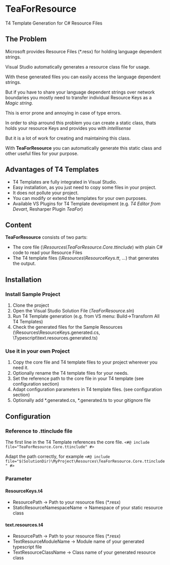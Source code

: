 # TeaForResource
T4 Template Generation for C# Resource Files

## The Problem

Microsoft provides Resource Files (*.resx) for holding language dependent strings.

Visual Studio automatically generates a resource class file for usage.

With these generated files you can easily access the language dependent strings.

But if you have to share your language dependent strings over network boundaries
you mostly need to transfer individual Resource Keys as a *Magic string*.

This is error prone and annoying in case of type errors.

In order to ship arround this problem you can create a static class,
thats holds your resource Keys and provides you with *intellisense*

But it is a lot of work for creating and maintaining this class.

With **TeaForResource** you can automatically generate this static class
and other useful files for your purpose.

## Advantages of T4 Templates
- T4 Templates are fully integrated in Visual Studio.
- Easy installation, as you just need to copy some files in your project.
- It does not pollute your project.
- You can modify or extend the templates for your own purposes.
- Available VS Plugins for T4 Template development (e.g. *T4 Editor from Devart*, Resharper Plugin *TeaFor*)

## Content

**TeaForResource** consists of two parts:

- The core file (*\Resources\TeaForResource.Core.ttinclude*) with plain C# code to read your Resource Files 
- The T4 template files (*\Resources\ResourceKeys.tt*, ...) that generates the output.

## Installation

### Install Sample Project 
1. Clone the project
2. Open the Visual Studio Solution File (*TeaForResource.sln*)
3. Run T4 Template generation (e.g. from VS menu: Build->Transform All T4 Templates)
4. Check the generated files for the Sample Resources (\Resources\ResourceKeys.generated.cs, \Typescript\text.resources.generated.ts)

### Use it in your own Project

1. Copy the core file and T4 template files to your project wherever you need it.
2. Optionally rename the T4 template files for your needs.
3. Set the reference path to the core file in your T4 template (see configuration section)
3. Adapt configuration parameters in T4 template files. (see configuration section)
4. Optionally add *.generated.cs, *.generated.ts to your gitignore file

## Configuration

### Reference to .ttinclude file

The first line in the T4 Template references the core file.
`<#@ include file="TeaForResource.Core.ttinclude" #>`

Adapt the path correctly, for example 
`<#@ include file="$(SolutionDir)\MyProject\Resources\TeaForResource.Core.ttinclude" #>`

### Parameter

#### ResourceKeys.t4

+ ResourcePath -> Path to your resource files (*.resx)
+ StaticResourceNamespaceName -> Namespace of your static resource class

#### text.resources.t4

+ ResourcePath  -> Path to your resource files (*.resx)
+ TextResourceModuleName -> Module name of your generated typescript file
+ TextResourceClassName -> Class name of your generated resource class
